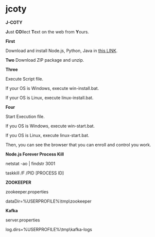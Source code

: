 # jcoty


**J-COTY**

**J**ust **CO**llect **T**ext on the web from **Y**ours.


**First**

Download and install Node.js, Python, Java in [this LINK](https://drive.google.com/drive/folders/1JCV8mvFtIXyZU1_v2MubHQOKHQ_IluQK?usp=sharing "Google Driver").

__Two__
Download ZIP package and unzip.


__Three__

Execute Script file.

If your OS is Windows, execute win-install.bat.

If your OS is Linux, execute linux-install.bat.


__Four__

Start Execution file.

If you OS is Windows, execute win-start.bat.

If you OS is Linux, execute linux-start.bat.

Then, you can see the browser that you can enroll and control you work.


__Node.js Forever Process Kill__

netstat -ao | findstr 3001

taskkill /F /PID [PROCESS ID]


__ZOOKEEPER__

zookeeper.properties

dataDir=%USERPROFILE%\tmp\zookeeper


__Kafka__

server.properties

log.dirs=%USERPROFILE%\tmp\kafka-logs



